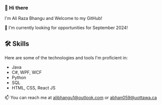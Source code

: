 ### 👋 Hi there

I'm Ali Raza Bhangu and Welcome to my GitHub! 

💼 I'm currently looking for opportunities for September 2024! 

## 🛠️ Skills

Here are some of the technologies and tools I'm proficient in:
- Java
- C#, WPF, WCF
- Python
- SQL
- HTML, CSS, React JS



📫  You can reach me at alibhangu1@outlook.com or abhan059@uottawa.ca
